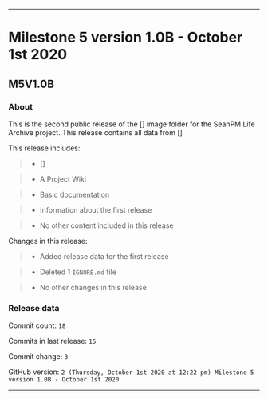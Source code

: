 
***

# Milestone 5 version 1.0B - October 1st 2020

## M5V1.0B

### About

This is the second public release of the [] image folder for the SeanPM Life Archive project. This release contains all data from []

This release includes:

> * []

> * A Project Wiki

> * Basic documentation

> * Information about the first release

> * No other content included in this release

Changes in this release:

> * Added release data for the first release

> * Deleted 1 `IGNORE.md` file

> * No other changes in this release

### Release data

Commit count: `18`

Commits in last release: `15`

Commit change: `3`

GitHub version: `2 (Thursday, October 1st 2020 at 12:22 pm) Milestone 5 version 1.0B - October 1st 2020`

***

